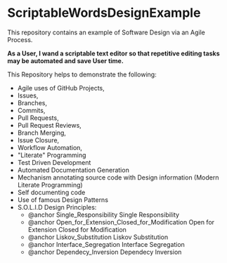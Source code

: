 # ScriptableWordsDesignExample
This repository contains an example of Software Design via an Agile Process.

__As a User, I wand a scriptable text editor so that repetitive editing tasks may be automated and save User time.__

This Repository helps to demonstrate the following:

- Agile uses of GitHub Projects, 
- Issues, 
- Branches, 
- Commits, 
- Pull Requests, 
- Pull Request Reviews, 
- Branch Merging, 
- Issue Closure, 
- Workflow Automation,
- "Literate" Programming
- Test Driven Development
- Automated Documentation Generation
- Mechanism annotating source code with Design information (Modern Literate Programming)
- Self documenting code
- Use of famous Design Patterns
- S.O.L.I.D Design Principles:
  - @anchor Single_Responsibility Single Responsibility
  - @anchor Open_for_Extension_Closed_for_Modification Open for Extension Closed for Modification
  - @anchor Liskov_Substitution Liskov Substitution
  - @anchor Interface_Segregation Interface Segregation
  - @anchor Dependecy_Inversion Dependecy Inversion

